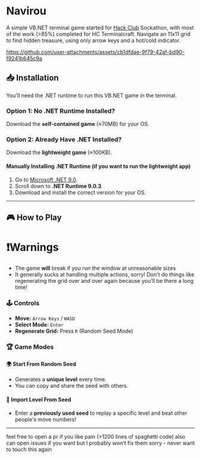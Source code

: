 # Navirou  
A simple VB.NET terminal game started for [Hack Club](https://hackclub.com) Sockathon, with most of the work (>85%) completed for HC Terminalcraft. Navigate an 11x11 grid to find hidden treasure, using only arrow keys and a hot/cold indicator.  

https://github.com/user-attachments/assets/cb1dfdae-9f79-42af-bd90-f9241b645c9a

## 📥 Installation  

You'll need the .NET runtime to run this VB.NET game in the terminal.  

### Option 1: No .NET Runtime Installed?  
Download the **self-contained game** (≈70MB) for your OS.  

### Option 2: Already Have .NET Installed?  
Download the **lightweight game** (≈100KB).  

#### Manually Installing .NET Runtime (if you want to run the lightweight app)  
1. Go to [Microsoft .NET 9.0](https://dotnet.microsoft.com/en-us/download/dotnet/9.0).  
2. Scroll down to **.NET Runtime 9.0.3**.  
3. Download and install the correct version for your OS.  

---

## 🎮 How to Play

# ❗Warnings
- The game **will** break if you run the window at unreasonable sizes
- It generally sucks at handling multiple actions, sorry! Don't do things like regenerating the grid over and over again because you'll be there a long time!

### 🕹️ Controls  
- **Move:** `Arrow Keys` / `WASD`  
- **Select Mode:** `Enter`  
- **Regenerate Grid:** Press `R` (Random Seed Mode)  

### 🏆 Game Modes  
#### 🌍 Start From Random Seed  
- Generates a **unique level** every time.  
- You can copy and share the seed with others.  

#### 🔢 Import Level From Seed  
- Enter a **previously used seed** to replay a specific level and beat other people's move numbers!

---

feel free to open a pr if you like pain (>1200 lines of spaghetti code)
also can open issues if you want but I probably won't fix them sorry - never want to touch this again
